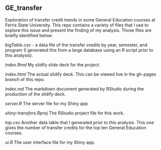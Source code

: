 ## GE_transfer
Exploration of transfer credit trends in some General Education courses at Ferris State University. This repo contains a variety of files that I use to explore this issue and present the finding of my analysis. Those files are briefly identified below:

_*bigTable.csv*_	- a data file of the transfer credits by year, semester, and program (I generated this from a large database using an R script prior to this analysis).  

_*index.Rmd*_	My slidify slide deck for the project.  

_*index.html*_	The actual slidify deck. This can be viewed live in the gh-pages branch of this repo.  

_*index.md*_ The markdown document generated by RStudio during the production of the slidify deck.  

_*server.R*_ The server file for my Shiny app  

_*shiny-transfers.Rproj*_	The RStudio project file for this work.  

_*top.csv*_	Another data table that I generated prior to this analysis. This one gives the number of transfer credits for the top ten General Education courses.  

_*ui.R*_ The user interface file for my Shiny app.
